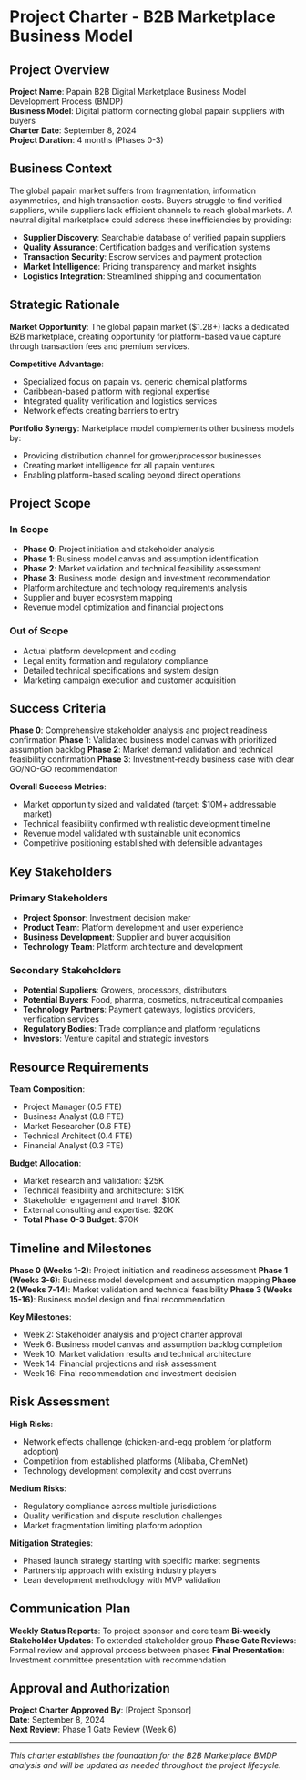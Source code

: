 # Project Charter - B2B Marketplace Business Model

## Project Overview
**Project Name**: Papain B2B Digital Marketplace Business Model Development Process (BMDP)  
**Business Model**: Digital platform connecting global papain suppliers with buyers  
**Charter Date**: September 8, 2024  
**Project Duration**: 4 months (Phases 0-3)

## Business Context
The global papain market suffers from fragmentation, information asymmetries, and high transaction costs. Buyers struggle to find verified suppliers, while suppliers lack efficient channels to reach global markets. A neutral digital marketplace could address these inefficiencies by providing:

- **Supplier Discovery**: Searchable database of verified papain suppliers
- **Quality Assurance**: Certification badges and verification systems
- **Transaction Security**: Escrow services and payment protection
- **Market Intelligence**: Pricing transparency and market insights
- **Logistics Integration**: Streamlined shipping and documentation

## Strategic Rationale
**Market Opportunity**: The global papain market ($1.2B+) lacks a dedicated B2B marketplace, creating opportunity for platform-based value capture through transaction fees and premium services.

**Competitive Advantage**: 
- Specialized focus on papain vs. generic chemical platforms
- Caribbean-based platform with regional expertise
- Integrated quality verification and logistics services
- Network effects creating barriers to entry

**Portfolio Synergy**: Marketplace model complements other business models by:
- Providing distribution channel for grower/processor businesses
- Creating market intelligence for all papain ventures
- Enabling platform-based scaling beyond direct operations

## Project Scope

### In Scope
- **Phase 0**: Project initiation and stakeholder analysis
- **Phase 1**: Business model canvas and assumption identification
- **Phase 2**: Market validation and technical feasibility assessment
- **Phase 3**: Business model design and investment recommendation
- Platform architecture and technology requirements analysis
- Supplier and buyer ecosystem mapping
- Revenue model optimization and financial projections

### Out of Scope
- Actual platform development and coding
- Legal entity formation and regulatory compliance
- Detailed technical specifications and system design
- Marketing campaign execution and customer acquisition

## Success Criteria
**Phase 0**: Comprehensive stakeholder analysis and project readiness confirmation
**Phase 1**: Validated business model canvas with prioritized assumption backlog
**Phase 2**: Market demand validation and technical feasibility confirmation
**Phase 3**: Investment-ready business case with clear GO/NO-GO recommendation

**Overall Success Metrics**:
- Market opportunity sized and validated (target: $10M+ addressable market)
- Technical feasibility confirmed with realistic development timeline
- Revenue model validated with sustainable unit economics
- Competitive positioning established with defensible advantages

## Key Stakeholders

### Primary Stakeholders
- **Project Sponsor**: Investment decision maker
- **Product Team**: Platform development and user experience
- **Business Development**: Supplier and buyer acquisition
- **Technology Team**: Platform architecture and development

### Secondary Stakeholders
- **Potential Suppliers**: Growers, processors, distributors
- **Potential Buyers**: Food, pharma, cosmetics, nutraceutical companies
- **Technology Partners**: Payment gateways, logistics providers, verification services
- **Regulatory Bodies**: Trade compliance and platform regulations
- **Investors**: Venture capital and strategic investors

## Resource Requirements
**Team Composition**:
- Project Manager (0.5 FTE)
- Business Analyst (0.8 FTE)
- Market Researcher (0.6 FTE)
- Technical Architect (0.4 FTE)
- Financial Analyst (0.3 FTE)

**Budget Allocation**:
- Market research and validation: $25K
- Technical feasibility and architecture: $15K
- Stakeholder engagement and travel: $10K
- External consulting and expertise: $20K
- **Total Phase 0-3 Budget**: $70K

## Timeline and Milestones
**Phase 0 (Weeks 1-2)**: Project initiation and readiness assessment
**Phase 1 (Weeks 3-6)**: Business model development and assumption mapping
**Phase 2 (Weeks 7-14)**: Market validation and technical feasibility
**Phase 3 (Weeks 15-16)**: Business model design and final recommendation

**Key Milestones**:
- Week 2: Stakeholder analysis and project charter approval
- Week 6: Business model canvas and assumption backlog completion
- Week 10: Market validation results and technical architecture
- Week 14: Financial projections and risk assessment
- Week 16: Final recommendation and investment decision

## Risk Assessment
**High Risks**:
- Network effects challenge (chicken-and-egg problem for platform adoption)
- Competition from established platforms (Alibaba, ChemNet)
- Technology development complexity and cost overruns

**Medium Risks**:
- Regulatory compliance across multiple jurisdictions
- Quality verification and dispute resolution challenges
- Market fragmentation limiting platform adoption

**Mitigation Strategies**:
- Phased launch strategy starting with specific market segments
- Partnership approach with existing industry players
- Lean development methodology with MVP validation

## Communication Plan
**Weekly Status Reports**: To project sponsor and core team
**Bi-weekly Stakeholder Updates**: To extended stakeholder group
**Phase Gate Reviews**: Formal review and approval process between phases
**Final Presentation**: Investment committee presentation with recommendation

## Approval and Authorization
**Project Charter Approved By**: [Project Sponsor]  
**Date**: September 8, 2024  
**Next Review**: Phase 1 Gate Review (Week 6)

---
*This charter establishes the foundation for the B2B Marketplace BMDP analysis and will be updated as needed throughout the project lifecycle.*
